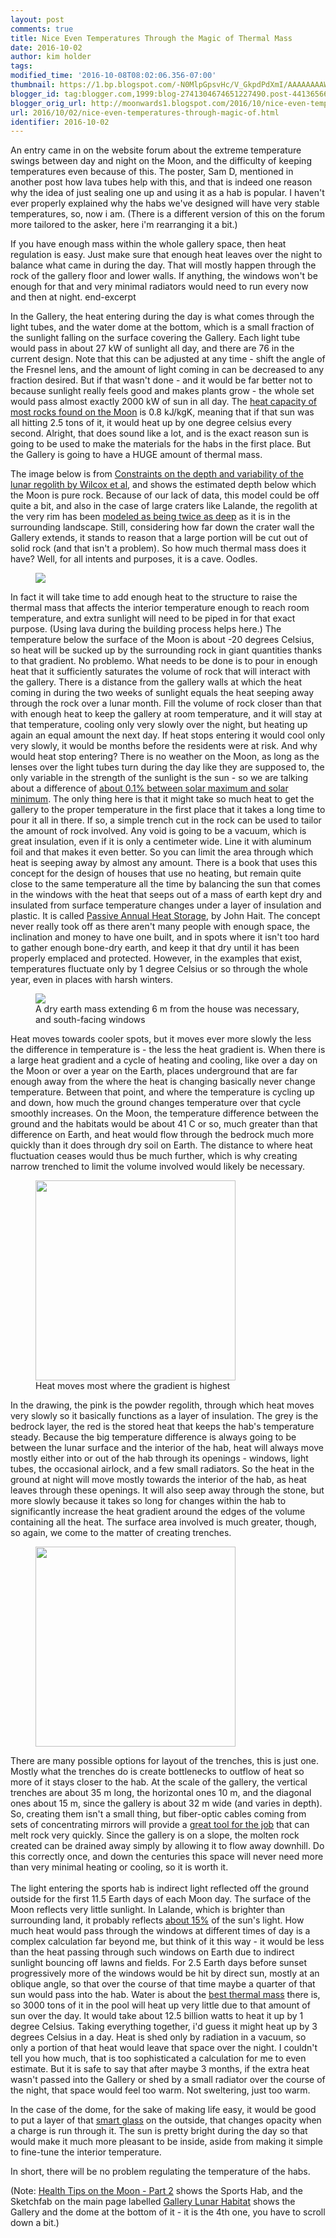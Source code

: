 ```yaml
---
layout: post
comments: true
title: Nice Even Temperatures Through the Magic of Thermal Mass
date: 2016-10-02
author: kim holder
tags:
modified_time: '2016-10-08T08:02:06.356-07:00'
thumbnail: https://1.bp.blogspot.com/-N0MlpGpsvHc/V_GkpdPdXmI/AAAAAAAAWRU/e3hGwYfJrH0CpiVmOZSRYHaxbNIswEbVQCLcB/s72-c/bedrock-depth.jpg
blogger_id: tag:blogger.com,1999:blog-2741304674651227490.post-4413656618449089658
blogger_orig_url: http://moonwards1.blogspot.com/2016/10/nice-even-temperatures-through-magic-of.html
url: 2016/10/02/nice-even-temperatures-through-magic-of.html
identifier: 2016-10-02
---
```


An entry came in on the website forum about the extreme temperature swings between day and night on the Moon, and the difficulty of keeping temperatures even because of this. The poster, Sam D, mentioned in another post how lava tubes help with this, and that is indeed one reason why the idea of just sealing one up and using it as a hab is popular. I haven't ever properly explained why the habs we've designed will have very stable temperatures, so, now i am. (There is a different version of this on the forum more tailored to the asker, here i'm rearranging it a bit.)

If you have enough mass within the whole gallery space, then heat regulation is easy. Just make sure that enough heat leaves over the night to balance what came in during the day. That will mostly happen through the rock of the gallery floor and lower walls. If anything, the windows won't be enough for that and very minimal radiators would need to run every now and then at night.
end-excerpt

In the Gallery, the heat entering during the day is what comes through the light tubes, and the water dome at the bottom, which is a small fraction of the sunlight falling on the surface covering the Gallery. Each light tube would pass in about 27 kW of sunlight all day, and there are 76 in the current design. Note that this can be adjusted at any time - shift the angle of the Fresnel lens, and the amount of light coming in can be decreased to any fraction desired. But if that wasn't done - and it would be far better not to because sunlight really feels good and makes plants grow - the whole set would pass almost exactly 2000 kW of sun in all day. The [heat capacity of most rocks found on the Moon](http://www.engineeringtoolbox.com/specific-heat-solids-d_154.html) is 0.8 kJ/kgK, meaning that if that sun was all hitting 2.5 tons of it, it would heat up by one degree celsius every second. Alright, that does sound like a lot, and is the exact reason sun is going to be used to make the materials for the habs in the first place. But the Gallery is going to have a HUGE amount of thermal mass.

The image below is from [Constraints on the depth and variability of the lunar regolith by Wilcox et al](https://lunar.gsfc.nasa.gov/library/wilcox_2005.pdf), and shows the estimated depth below which the Moon is pure rock. Because of our lack of data, this model could be off quite a bit, and also in the case of large craters like Lalande, the regolith at the very rim has been [modeled as being twice as deep](http://www.lpi.usra.edu/exploration/education/hsResearch/crateringLab/lab/part1/background/) as it is in the surrounding landscape. Still, considering how far down the crater wall the Gallery extends, it stands to reason that a large portion will be cut out of solid rock (and that isn't a problem). So how much thermal mass does it have? Well, for all intents and purposes, it is a cave. Oodles.  

<figure><img  src="https://www.moonwards.com/img/bedrock-depth.jpg" /></figure>

In fact it will take time to add enough heat to the structure to raise the thermal mass that affects the interior temperature enough to reach room temperature, and extra sunlight will need to be piped in for that exact purpose. (Using lava during the building process helps here.) The temperature below the surface of the Moon is about -20 degrees Celsius, so heat will be sucked up by the surrounding rock in giant quantities thanks to that gradient. No problemo. What needs to be done is to pour in enough heat that it sufficiently saturates the volume of rock that will interact with the gallery. There is a distance from the gallery walls at which the heat coming in during the two weeks of sunlight equals the heat seeping away through the rock over a lunar month. Fill the volume of rock closer than that with enough heat to keep the gallery at room temperature, and it will stay at that temperature, cooling only very slowly over the night, but heating up again an equal amount the next day. If heat stops entering it would cool only very slowly, it would be months before the residents were at risk. And why would heat stop entering? There is no weather on the Moon, as long as the lenses over the light tubes turn during the day like they are supposed to, the only variable in the strength of the sunlight is the sun - so we are talking about a difference of [about 0.1% between solar maximum and solar minimum](https://en.wikipedia.org/wiki/Solar_irradiance#Variation). The only thing here is that it might take so much heat to get the gallery to the proper temperature in the first place that it takes a long time to pour it all in there. If so, a simple trench cut in the rock can be used to tailor the amount of rock involved. Any void is going to be a vacuum, which is great insulation, even if it is only a centimeter wide. Line it with aluminum foil and that makes it even better. So you can limit the area through which heat is seeping away by almost any amount. There is a book that uses this concept for the design of houses that use no heating, but remain quite close to the same temperature all the time by balancing the sun that comes in the windows with the heat that seeps out of a mass of earth kept dry and insulated from surface temperature changes under a layer of insulation and plastic. It is called [Passive Annual Heat Storage](https://www.amazon.com/Passive-Annual-Heat-Storage-Improving/dp/0615905889), by John Hait. The concept never really took off as there aren't many people with enough space, the inclination and money to have one built, and in spots where it isn't too hard to gather enough bone-dry earth, and keep it that dry until it has been properly emplaced and protected. However, in the examples that exist, temperatures fluctuate only by 1 degree Celsius or so through the whole year, even in places with harsh winters.

<figure><img src="https://www.moonwards.com/img/passive-annual-heat.jpg" />
<figcaption>A dry earth mass extending 6 m from the house was necessary, and south-facing windows</figcaption></figure>

Heat moves towards cooler spots, but it moves ever more slowly the less the difference in temperature is - the less the heat gradient is. When there is a large heat gradient and a cycle of heating and cooling, like over a day on the Moon or over a year on the Earth, places underground that are far enough away from the where the heat is changing basically never change temperature. Between that point, and where the temperature is cycling up and down, how much the ground changes temperature over that cycle smoothly increases. On the Moon, the temperature difference between the ground and the habitats would be about 41 C or so, much greater than that difference on Earth, and heat would flow through the bedrock much more quickly than it does through dry soil on Earth. The distance to where heat fluctuation ceases would thus be much further, which is why creating narrow trenched to limit the volume involved would likely be necessary.

<figure><img src="https://www.moonwards.com/img/heat-flow-diagram.jpg" width="320" />
<figcaption>Heat moves most where the gradient is highest</figcaption></figure>

In the drawing, the pink is the powder regolith, through which heat moves very slowly so it basically functions as a layer of insulation. The grey is the bedrock layer, the red is the stored heat that keeps the hab's temperature steady. Because the big temperature difference is always going to be between the lunar surface and the interior of the hab, heat will always move mostly either into or out of the hab through its openings - windows, light tubes, the occasional airlock, and a few small radiators. So the heat in the ground at night will move mostly towards the interior of the hab, as heat leaves through these openings. It will also seep away through the stone, but more slowly because it takes so long for changes within the hab to significantly increase the heat gradient around the edges of the volume containing all the heat. The surface area involved is much greater, though, so again, we come to the matter of creating trenches.

<figure><img src="https://www.moonwards.com/img/heat-flow-trenches.jpg" width="320" /></figure>

There are many possible options for layout of the trenches, this is just one. Mostly what the trenches do is create bottlenecks to outflow of heat so more of it stays closer to the hab. At the scale of the gallery, the vertical trenches are about 35 m long, the horizontal ones 10 m, and the diagonal ones about 15 m, since the gallery is about 32 m wide (and varies in depth). So, creating them isn't a small thing, but fiber-optic cables coming from sets of concentrating mirrors will provide a [great tool for the job](http://www.psicorp.com/pdf/library/VG09-193.pdf) that can melt rock very quickly. Since the gallery is on a slope, the molten rock created can be drained away simply by allowing it to flow away downhill. Do this correctly once, and down the centuries this space will never need more than very minimal heating or cooling, so it is worth it.<br /><br />The light entering the sports hab is indirect light reflected off the ground outside for the first 11.5 Earth days of each Moon day. The surface of the Moon reflects very little sunlight. In Lalande, which is brighter than surrounding land, it probably reflects [about 15%](https://the-moon.wikispaces.com/Brightness+of+Selected+Features) of the sun's light. How much heat would pass through the windows at different times of day is a complex calculation far beyond me, but think of it this way - it would be less than the heat passing through such windows on Earth due to indirect sunlight bouncing off lawns and fields.  For 2.5 Earth days before sunset progressively more of the windows would be hit by direct sun, mostly at an oblique angle, so that over the course of that time maybe a quarter of that sun would pass into the hab.  Water is about the [best thermal mass](http://water.usgs.gov/edu/heat-capacity.html) there is, so 3000 tons of it in the pool will heat up very little due to that amount of sun over the day. It would take about 12.5 billion watts to heat it up by 1 degree Celsius. Taking everything together, i'd guess it might heat up by 3 degrees Celsius in a day. Heat is shed only by radiation in a vacuum, so only a portion of that heat would leave that space over the night. I couldn't tell you how much, that is too sophisticated a calculation for me to even estimate. But it is safe to say that after maybe 3 months, if the extra heat wasn't passed into the Gallery or shed by a small radiator over the course of the night, that space would feel too warm. Not sweltering, just too warm.

In the case of the dome, for the sake of making life easy, it would be good to put a layer of that <a href="http://www.glass-apps.com/products/smart-glass-windows/?gclid=Cj0KEQjw4MK_BRC1n6KTtezikbIBEiQA872hYZZFssiXaNm3GaH3bypXharQ4xWqx1EoYUcn4rmSeLEaAg3z8P8HAQ">smart glass</a> on the outside, that changes opacity when a charge is run through it. The sun is pretty bright during the day so that would make it much more pleasant to be inside, aside from making it simple to fine-tune the interior temperature.

In short, there will be no problem regulating the temperature of the habs.

(Note: <a href="http://moonwards1.blogspot.mx/2016/08/health-tips-on-moon-part-2.html">Health Tips on the Moon - Part 2</a> shows the Sports Hab, and the Sketchfab on the main page labelled <a href="http://www.moonwards.com/index.html#colony">Gallery Lunar Habitat</a>&nbsp;shows the Gallery and the dome at the bottom of it - it is the 4th one, you have to scroll down a bit.)
